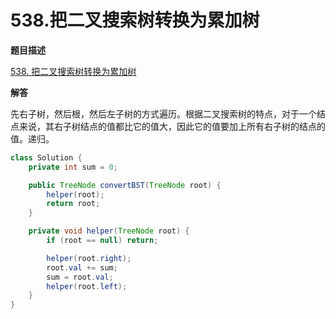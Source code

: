 # 538.把二叉搜索树转换为累加树

**题目描述**

[538. 把二叉搜索树转换为累加树](https://leetcode-cn.com/problems/convert-bst-to-greater-tree/submissions/)

**解答**

先右子树，然后根，然后左子树的方式遍历。根据二叉搜索树的特点，对于一个结点来说，其右子树结点的值都比它的值大，因此它的值要加上所有右子树的结点的值。递归。

```java
class Solution {
    private int sum = 0;

    public TreeNode convertBST(TreeNode root) {
        helper(root);
        return root;
    }

    private void helper(TreeNode root) {
        if (root == null) return;

        helper(root.right);
        root.val += sum;
        sum = root.val;
        helper(root.left);
    }
}
```
